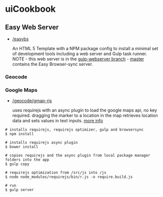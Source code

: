 # uiCookbook

## Easy Web Server

*   [/easybs](/easybs)

    An HTML 5 Template with a NPM package config to install a minimal set of development tools including a web server and Gulp task runner.
    NOTE - this web server is in the [gulp-webserver branch](https://github.com/jimfrenette/uiCookbook/tree/gulp-webserver) -
    [master](https://github.com/jimfrenette/uiCookbook/tree/master) contains the Easy Browser-sync server.

### Geocode

### Google Maps

* 	[/geocode/gmap-rjs](/geocode/gmap-rjs)

	uses requirejs with an async plugin to load the google maps api, no key required.
	dragging the marker to a location in the map retrieves location data and sets values in text inputs.
	[more info](http://jimfrenette.com/2015/11/googlemap-requirejs/ "Blog post")

```
# installs requirejs, requirejs optimizer, gulp and browsersync
$ npm install

# installs requirejs async plugin
$ bower install

# copies requirejs and the async plugin from local package manager folders into the app
$ gulp copy

# requirejs optimization from /src/js into /js
$ node node_modules/requirejs/bin/r.js -o require.build.js

# run
$ gulp server
```
